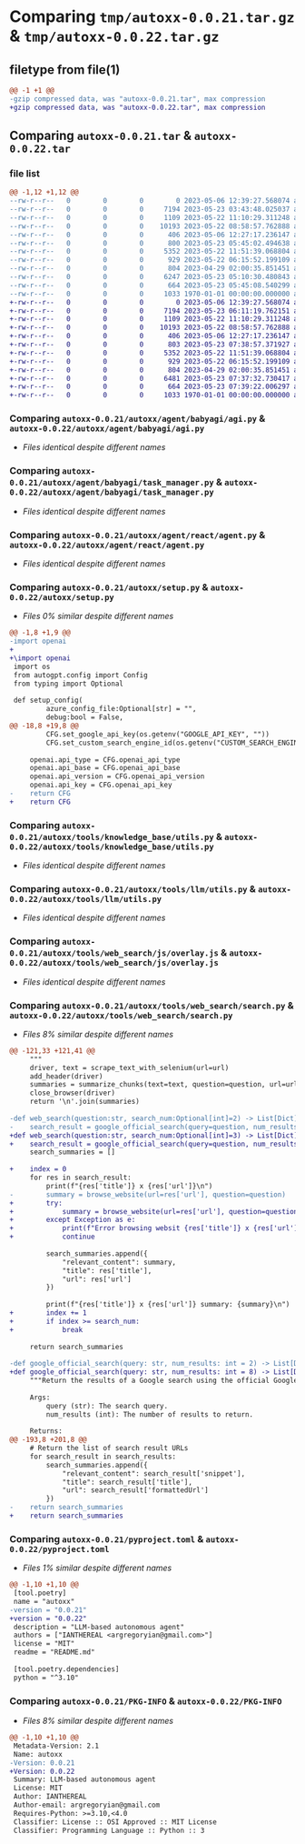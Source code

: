 # Comparing `tmp/autoxx-0.0.21.tar.gz` & `tmp/autoxx-0.0.22.tar.gz`

## filetype from file(1)

```diff
@@ -1 +1 @@
-gzip compressed data, was "autoxx-0.0.21.tar", max compression
+gzip compressed data, was "autoxx-0.0.22.tar", max compression
```

## Comparing `autoxx-0.0.21.tar` & `autoxx-0.0.22.tar`

### file list

```diff
@@ -1,12 +1,12 @@
--rw-r--r--   0        0        0        0 2023-05-06 12:39:27.568074 autoxx-0.0.21/README.md
--rw-r--r--   0        0        0     7194 2023-05-23 03:43:48.025037 autoxx-0.0.21/autoxx/agent/babyagi/agi.py
--rw-r--r--   0        0        0     1109 2023-05-22 11:10:29.311248 autoxx-0.0.21/autoxx/agent/babyagi/task_manager.py
--rw-r--r--   0        0        0    10193 2023-05-22 08:58:57.762888 autoxx-0.0.21/autoxx/agent/react/agent.py
--rw-r--r--   0        0        0      406 2023-05-06 12:27:17.236147 autoxx-0.0.21/autoxx/requirements.txt
--rw-r--r--   0        0        0      800 2023-05-23 05:45:02.494638 autoxx-0.0.21/autoxx/setup.py
--rw-r--r--   0        0        0     5352 2023-05-22 11:51:39.068804 autoxx-0.0.21/autoxx/tools/knowledge_base/utils.py
--rw-r--r--   0        0        0      929 2023-05-22 06:15:52.199109 autoxx-0.0.21/autoxx/tools/llm/utils.py
--rw-r--r--   0        0        0      804 2023-04-29 02:00:35.851451 autoxx-0.0.21/autoxx/tools/web_search/js/overlay.js
--rw-r--r--   0        0        0     6247 2023-05-23 05:10:30.480843 autoxx-0.0.21/autoxx/tools/web_search/search.py
--rw-r--r--   0        0        0      664 2023-05-23 05:45:08.540299 autoxx-0.0.21/pyproject.toml
--rw-r--r--   0        0        0     1033 1970-01-01 00:00:00.000000 autoxx-0.0.21/PKG-INFO
+-rw-r--r--   0        0        0        0 2023-05-06 12:39:27.568074 autoxx-0.0.22/README.md
+-rw-r--r--   0        0        0     7194 2023-05-23 06:11:19.762151 autoxx-0.0.22/autoxx/agent/babyagi/agi.py
+-rw-r--r--   0        0        0     1109 2023-05-22 11:10:29.311248 autoxx-0.0.22/autoxx/agent/babyagi/task_manager.py
+-rw-r--r--   0        0        0    10193 2023-05-22 08:58:57.762888 autoxx-0.0.22/autoxx/agent/react/agent.py
+-rw-r--r--   0        0        0      406 2023-05-06 12:27:17.236147 autoxx-0.0.22/autoxx/requirements.txt
+-rw-r--r--   0        0        0      803 2023-05-23 07:38:57.371927 autoxx-0.0.22/autoxx/setup.py
+-rw-r--r--   0        0        0     5352 2023-05-22 11:51:39.068804 autoxx-0.0.22/autoxx/tools/knowledge_base/utils.py
+-rw-r--r--   0        0        0      929 2023-05-22 06:15:52.199109 autoxx-0.0.22/autoxx/tools/llm/utils.py
+-rw-r--r--   0        0        0      804 2023-04-29 02:00:35.851451 autoxx-0.0.22/autoxx/tools/web_search/js/overlay.js
+-rw-r--r--   0        0        0     6481 2023-05-23 07:37:32.730417 autoxx-0.0.22/autoxx/tools/web_search/search.py
+-rw-r--r--   0        0        0      664 2023-05-23 07:39:22.006297 autoxx-0.0.22/pyproject.toml
+-rw-r--r--   0        0        0     1033 1970-01-01 00:00:00.000000 autoxx-0.0.22/PKG-INFO
```

### Comparing `autoxx-0.0.21/autoxx/agent/babyagi/agi.py` & `autoxx-0.0.22/autoxx/agent/babyagi/agi.py`

 * *Files identical despite different names*

### Comparing `autoxx-0.0.21/autoxx/agent/babyagi/task_manager.py` & `autoxx-0.0.22/autoxx/agent/babyagi/task_manager.py`

 * *Files identical despite different names*

### Comparing `autoxx-0.0.21/autoxx/agent/react/agent.py` & `autoxx-0.0.22/autoxx/agent/react/agent.py`

 * *Files identical despite different names*

### Comparing `autoxx-0.0.21/autoxx/setup.py` & `autoxx-0.0.22/autoxx/setup.py`

 * *Files 0% similar despite different names*

```diff
@@ -1,8 +1,9 @@
-import openai
+
+\import openai
 import os
 from autogpt.config import Config
 from typing import Optional
 
 def setup_config(
         azure_config_file:Optional[str] = "",
         debug:bool = False,
@@ -18,8 +19,8 @@
         CFG.set_google_api_key(os.getenv("GOOGLE_API_KEY", ""))
         CFG.set_custom_search_engine_id(os.getenv("CUSTOM_SEARCH_ENGINE_ID", ""))
 
     openai.api_type = CFG.openai_api_type
     openai.api_base = CFG.openai_api_base
     openai.api_version = CFG.openai_api_version
     openai.api_key = CFG.openai_api_key
-    return CFG
+    return CFG
```

### Comparing `autoxx-0.0.21/autoxx/tools/knowledge_base/utils.py` & `autoxx-0.0.22/autoxx/tools/knowledge_base/utils.py`

 * *Files identical despite different names*

### Comparing `autoxx-0.0.21/autoxx/tools/llm/utils.py` & `autoxx-0.0.22/autoxx/tools/llm/utils.py`

 * *Files identical despite different names*

### Comparing `autoxx-0.0.21/autoxx/tools/web_search/js/overlay.js` & `autoxx-0.0.22/autoxx/tools/web_search/js/overlay.js`

 * *Files identical despite different names*

### Comparing `autoxx-0.0.21/autoxx/tools/web_search/search.py` & `autoxx-0.0.22/autoxx/tools/web_search/search.py`

 * *Files 8% similar despite different names*

```diff
@@ -121,33 +121,41 @@
     """
     driver, text = scrape_text_with_selenium(url=url)
     add_header(driver)
     summaries = summarize_chunks(text=text, question=question, url=url, driver=driver)
     close_browser(driver)
     return '\n'.join(summaries)
 
-def web_search(question:str, search_num:Optional[int]=2) -> List[Dict]:
-    search_result = google_official_search(query=question, num_results=search_num)
+def web_search(question:str, search_num:Optional[int]=3) -> List[Dict]:
+    search_result = google_official_search(query=question, num_results=search_num+3)
     search_summaries = []
 
+    index = 0
     for res in search_result:
         print(f"{res['title']} x {res['url']}\n")
-        summary = browse_website(url=res['url'], question=question)
+        try:
+            summary = browse_website(url=res['url'], question=question)
+        except Exception as e:
+            print(f"Error browsing websit {res['title']} x {res['url']}: {e}")
+            continue
 
         search_summaries.append({
             "relevant_content": summary,
             "title": res['title'],
             "url": res['url']
         })
 
         print(f"{res['title']} x {res['url']} summary: {summary}\n")
+        index += 1
+        if index >= search_num:
+            break
 
     return search_summaries
 
-def google_official_search(query: str, num_results: int = 2) -> List[Dict]:
+def google_official_search(query: str, num_results: int = 8) -> List[Dict]:
     """Return the results of a Google search using the official Google API
 
     Args:
         query (str): The search query.
         num_results (int): The number of results to return.
 
     Returns:
@@ -193,8 +201,8 @@
     # Return the list of search result URLs
     for search_result in search_results:
         search_summaries.append({
             "relevant_content": search_result['snippet'],
             "title": search_result['title'],
             "url": search_result['formattedUrl']
         })
-    return search_summaries
+    return search_summaries
```

### Comparing `autoxx-0.0.21/pyproject.toml` & `autoxx-0.0.22/pyproject.toml`

 * *Files 1% similar despite different names*

```diff
@@ -1,10 +1,10 @@
 [tool.poetry]
 name = "autoxx"
-version = "0.0.21"
+version = "0.0.22"
 description = "LLM-based autonomous agent"
 authors = ["IANTHEREAL <argregoryian@gmail.com>"]
 license = "MIT"
 readme = "README.md"
 
 [tool.poetry.dependencies]
 python = "^3.10"
```

### Comparing `autoxx-0.0.21/PKG-INFO` & `autoxx-0.0.22/PKG-INFO`

 * *Files 8% similar despite different names*

```diff
@@ -1,10 +1,10 @@
 Metadata-Version: 2.1
 Name: autoxx
-Version: 0.0.21
+Version: 0.0.22
 Summary: LLM-based autonomous agent
 License: MIT
 Author: IANTHEREAL
 Author-email: argregoryian@gmail.com
 Requires-Python: >=3.10,<4.0
 Classifier: License :: OSI Approved :: MIT License
 Classifier: Programming Language :: Python :: 3
```

